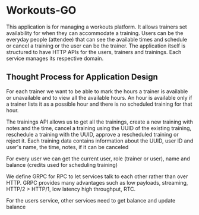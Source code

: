 # Workouts-GO

This application is for managing a workouts platform. It allows trainers set availability
for when they can accommodate a training. Users can be the everyday people (attendee) that can see the available
times and schedule or cancel a training or the user can be the trainer. The application
itself is structured to have HTTP APIs for the users, trainers and trainings.
Each service manages its respective domain.

## Thought Process for Application Design

For each trainer we want to be able to mark the hours a trainer is available or unavailable and to
view all the available hours. An hour is available only if a trainer lists it as a possible hour and
there is no scheduled training for that hour.

The trainings API allows us to get all the trainings, create a new training with notes and the time,
cancel a training using the UUID of the existing training, reschedule a training with the UUID,
approve a rescheduled training or reject it. Each training data contains information about the UUID,
user ID and user's name, the time, notes, if it can be canceled

For every user we can get the current user, role (trainer or user), name and balance (credits used for scheduling training)

We define GRPC for RPC to let services talk to each other rather than over HTTP. GRPC provides many advantages such as
low payloads, streaming, HTTP/2 > HTTP/1, low latency high throughput, RTC.

For the users service, other services need to get balance and update balance
